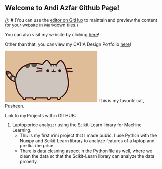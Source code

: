 ## Welcome to Andi Azfar Github Page!

[//]: # (This is a comment! Hopefully it doesn't appear in the page...)

[//]: # (You can use the [editor on GitHub](https://github.com/andiazfar/andiazfar.github.io/edit/master/index.md) to maintain and preview the content for your website in Markdown files.)

You can also visit my website by clicking [here](https://andiazfar.wixsite.com/website)!

Other than that, you can view my CATIA Design Portfolio [here](https://andiazfar.wixsite.com/edsgn497catia)!

![Alt](images/main_pic.png)
This is my favorite cat, Pusheen.

Link to my Projects within GITHUB: 
1. Laptop price analyzer using the Scikit-Learn library for Machine Learning.
	* This is my first mini project that I made public. I use Python with the Numpy and Scikit-Learn library to analyze features of a laptop and predict the price.
	* There is data cleaning aspect in the Python file as well, where we clean the data so that the Scikit-Learn library can analyze the data properly.

<!---(Whenever you commit to this repository, GitHub Pages will run [Jekyll](https://jekyllrb.com/) to rebuild the pages in your site, from the content in your Markdown files.

### Markdown

Markdown is a lightweight and easy-to-use syntax for styling your writing. It includes conventions for

```markdown
Syntax highlighted code block

# Header 1
## Header 2
### Header 3

- Bulleted
- List

1. Numbered
2. List

**Bold** and _Italic_ and `Code` text

[Link](url) and ![Image](src)
```

For more details see [GitHub Flavored Markdown](https://guides.github.com/features/mastering-markdown/).

### Jekyll Themes

Your Pages site will use the layout and styles from the Jekyll theme you have selected in your [repository settings](https://github.com/andiazfar/andiazfar.github.io/settings). The name of this theme is saved in the Jekyll `_config.yml` configuration file.

### Support or Contact

Having trouble with Pages? Check out our [documentation](https://help.github.com/categories/github-pages-basics/) or [contact support](https://github.com/contact) and we’ll help you sort it out.
--->

